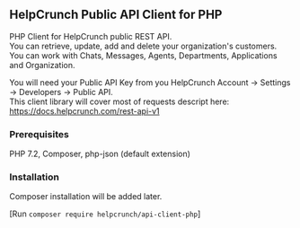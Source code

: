 ## HelpCrunch Public API Client for PHP

PHP Client for HelpCrunch public REST API.   
You can retrieve, update, add and delete your organization's customers.
You can work with Chats, Messages, Agents, Departments, Applications and Organization.

You will need your Public API Key from you HelpCrunch Account -> Settings -> Developers -> Public API.  
This client library will cover most of requests descript here: https://docs.helpcrunch.com/rest-api-v1 

### Prerequisites
PHP 7.2, Composer, php-json (default extension)

### Installation
Composer installation will be added later.

[Run `composer require helpcrunch/api-client-php`]
